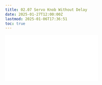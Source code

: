 ```yaml
---
title: 02.07 Servo Knob Without Delay
date: 2025-01-27T12:00:00Z
lastmod: 2025-01-06T17:36:51
toc: true
---
```


![Link to included file content](../../../../arduino/arduino-servo-knob-without-delay.md)

